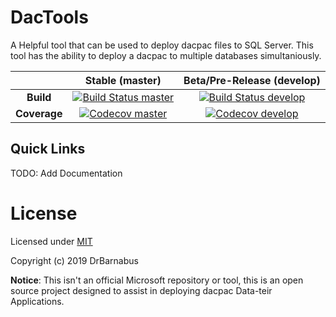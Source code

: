 <h1>
    DacTools
</h1>

A Helpful tool that can be used to deploy dacpac files to SQL Server. This tool has the ability to deploy a dacpac to multiple databases simultaniously.

|                                        | Stable (master)                                                                | Beta/Pre-Release (develop)                                                     |
| :------------------------------------: | :----------------------------------------------------------------------------: | :----------------------------------------------------------------------------: |
|                              **Build** | [![Build Status master][az-pipeline-master-badge]][az-pipeline-master]         | [![Build Status develop][az-pipeline-develop-badge]][az-pipeline-develop]      |
|                           **Coverage** | [![Codecov master][codecov-master-badge]][codecov-master]                      | [![Codecov develop][codecov-develop-badge]][codecov-develop]                   |

## Quick Links

TODO: Add Documentation

# License

Licensed under [MIT](./LICENSE)

Copyright (c) 2019 DrBarnabus

**Notice**: This isn't an official Microsoft repository or tool, this is an open source project designed to assist in deploying dacpac Data-teir Applications.

[az-pipeline-master-badge]:     https://dev.azure.com/DrBarnabus/DacTools/_apis/build/status/DrBarnabus.DacTools?branchName=master
[az-pipeline-master]:           https://dev.azure.com/DrBarnabus/DacTools/_build/latest?definitionId=5&branchName=master
[az-pipeline-develop-badge]:    https://dev.azure.com/DrBarnabus/DacTools/_apis/build/status/DrBarnabus.DacTools?branchName=develop
[az-pipeline-develop]:          https://dev.azure.com/DrBarnabus/DacTools/_build/latest?definitionId=5&branchName=develop
[codecov-master-badge]:         https://codecov.io/gh/DrBarnabus/DacTools/branch/master/graph/badge.svg
[codecov-master]:               https://codecov.io/gh/DrBarnabus/DacTools/branch/master
[codecov-develop-badge]:        https://codecov.io/gh/DrBarnabus/DacTools/branch/develop/graph/badge.svg
[codecov-develop]:              https://codecov.io/gh/DrBarnabus/DacTools/branch/develop
